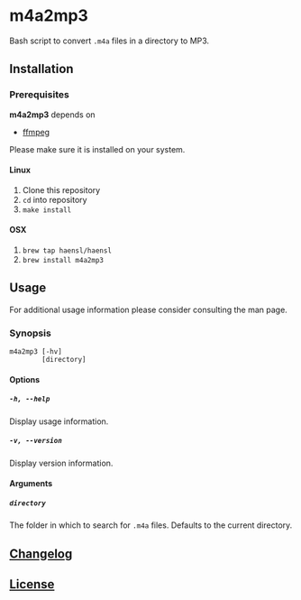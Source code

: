 # m4a2mp3

Bash script to convert `.m4a` files in a directory to MP3.

## Installation

### Prerequisites

**m4a2mp3** depends on

* [ffmpeg](https://www.ffmpeg.org/)

Please make sure it is installed on your system.

#### Linux

1. Clone this repository
2. `cd` into repository
3. `make install`

#### OSX

1. `brew tap haensl/haensl`
2. `brew install m4a2mp3`

## Usage

For additional usage information please consider consulting the man page.

### Synopsis

```
m4a2mp3 [-hv]
        [directory]
```

#### Options

##### `-h, --help`

Display usage information.

##### `-v, --version`

Display version information.

#### Arguments

##### `directory`

The folder in which to search for `.m4a` files. Defaults to the current directory.


## [Changelog](CHANGELOG.md)

## [License](LICENSE)
